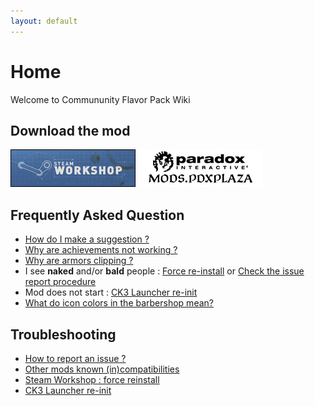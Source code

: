 ```yaml
---
layout: default
---
```


# Home

Welcome to Commununity Flavor Pack Wiki

## Download the mod
[![](/assets/images/download_steam.png)](https://steamcommunity.com/sharedfiles/filedetails/?id=2220098919) [![](/assets/images/download_pdx.png)](https://mods.paradoxplaza.com/mods/12560/Any)

## Frequently Asked Question
* [How do I make a suggestion ?](/faq/suggestion)
* [Why are achievements not working ?](/faq/achievements)
* [Why are armors clipping ?](https://github.com/ross-g/io_pdx_mesh/issues/16)
* I see **naked** and/or **bald** people : [Force re-install](/troubleshooting/force-reinstall) or [Check the issue report procedure](/troubleshooting/procedure)
* Mod does not start : [CK3 Launcher re-init](/troubleshooting/ck-launcher)
* [What do icon colors in the barbershop mean?](/pages/expanded-barbershop)

## Troubleshooting
* [How to report an issue ?](/troubleshooting/procedure)
* [Other mods known (in)compatibilities](/troubleshooting/in-compatibilities)
* [Steam Workshop : force reinstall](/troubleshooting/force-reinstall)
* [CK3 Launcher re-init](/troubleshooting/ck-launcher)
